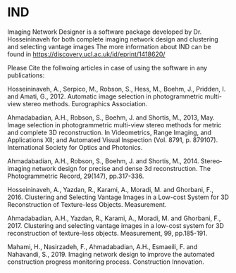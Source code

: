 # IND
Imaging Network Designer is a software package developed by Dr. Hosseininaveh for both complete imaging network design and clustering and selecting vantage images 
The more information about IND can be found in https://discovery.ucl.ac.uk/id/eprint/1418620/

Please Cite the follwoing articles in case of using the software in any publications:

Hosseininaveh, A., Serpico, M., Robson, S., Hess, M., Boehm, J., Pridden, I. and Amati, G., 2012. Automatic image selection in photogrammetric multi-view stereo methods. Eurographics Association.

Ahmadabadian, A.H., Robson, S., Boehm, J. and Shortis, M., 2013, May. Image selection in photogrammetric multi-view stereo methods for metric and complete 3D reconstruction. In Videometrics, Range Imaging, and Applications XII; and Automated Visual Inspection (Vol. 8791, p. 879107). International Society for Optics and Photonics.

Ahmadabadian, A.H., Robson, S., Boehm, J. and Shortis, M., 2014. Stereo‐imaging network design for precise and dense 3d reconstruction. The Photogrammetric Record, 29(147), pp.317-336.

Hosseininaveh, A., Yazdan, R., Karami, A., Moradi, M. and Ghorbani, F., 2016. Clustering and Selecting Vantage Images in a Low-cost System for 3D Reconstruction of Texture-less Objects. Measurement.

Ahmadabadian, A.H., Yazdan, R., Karami, A., Moradi, M. and Ghorbani, F., 2017. Clustering and selecting vantage images in a low-cost system for 3D reconstruction of texture-less objects. Measurement, 99, pp.185-191.

Mahami, H., Nasirzadeh, F., Ahmadabadian, A.H., Esmaeili, F. and Nahavandi, S., 2019. Imaging network design to improve the automated construction progress monitoring process. Construction Innovation.


